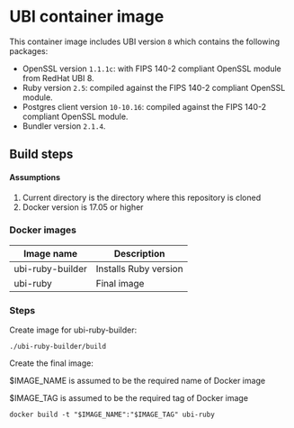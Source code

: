 # UBI container image
This container image includes UBI version `8` which contains the following packages:

* OpenSSL version `1.1.1c`: with FIPS 140-2 compliant OpenSSL module from RedHat UBI 8.
* Ruby version `2.5`: compiled against the FIPS 140-2 compliant OpenSSL module.
* Postgres client version `10-10.16`: compiled against the FIPS 140-2 compliant OpenSSL module.
* Bundler version `2.1.4`.
 

## Build steps
#### Assumptions

1. Current directory is the directory where this repository is cloned
1. Docker version is 17.05 or higher


### Docker images    
| Image name  | Description |
|---|---|
| ubi-ruby-builder | Installs Ruby version |
| ubi-ruby | Final image |


### Steps

Create image for ubi-ruby-builder:
```
./ubi-ruby-builder/build
```
Create the final image:

$IMAGE_NAME is assumed to be the required name of Docker image

$IMAGE_TAG is assumed to be the required tag of Docker image
```
docker build -t "$IMAGE_NAME":"$IMAGE_TAG" ubi-ruby
```

